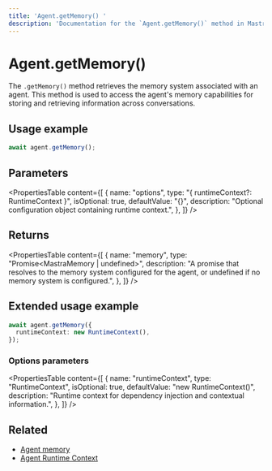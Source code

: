 ```yaml
---
title: 'Agent.getMemory() '
description: 'Documentation for the `Agent.getMemory()` method in Mastra agents, which retrieves the memory system associated with the agent.'
---
```


# Agent.getMemory()

The `.getMemory()` method retrieves the memory system associated with an agent. This method is used to access the agent's memory capabilities for storing and retrieving information across conversations.

## Usage example

```typescript copy
await agent.getMemory();
```

## Parameters

<PropertiesTable
content={[
{
name: "options",
type: "{ runtimeContext?: RuntimeContext }",
isOptional: true,
defaultValue: "{}",
description: "Optional configuration object containing runtime context.",
},
]}
/>

## Returns

<PropertiesTable
content={[
{
name: "memory",
type: "Promise<MastraMemory | undefined>",
description: "A promise that resolves to the memory system configured for the agent, or undefined if no memory system is configured.",
},
]}
/>

## Extended usage example

```typescript copy
await agent.getMemory({
  runtimeContext: new RuntimeContext(),
});
```

### Options parameters

<PropertiesTable
content={[
{
name: "runtimeContext",
type: "RuntimeContext",
isOptional: true,
defaultValue: "new RuntimeContext()",
description: "Runtime context for dependency injection and contextual information.",
},
]}
/>

## Related

- [Agent memory](../../docs/agents/agent-memory)
- [Agent Runtime Context](../../docs/agents/runtime-context)
